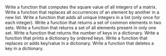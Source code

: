 Write a function that computes the square value of all integers of a matrix.
Write a function that replaces all occurrences of an element by another in a new list.
Write a function that adds all unique integers in a list (only once for each integer).
Write a function that returns a set of common elements in two sets.
Write a function that returns a set of all elements present in only one set.
Write a function that returns the number of keys in a dictionary.
Write a function that prints a dictionary by ordered keys.
Write a function that replaces or adds key/value in a dictionary.
Write a function that deletes a key in a dictionary.
